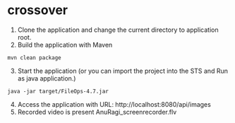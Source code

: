 # crossover

1. Clone the application and change the current directory to application root.
2. Build the application with Maven 

```shell
mvn clean package
```
3. Start the application (or you can import the project into the STS and Run as java application.)

```shell
java -jar target/FileOps-4.7.jar

```
4. Access the application with URL: http://localhost:8080/api/images
5. Recorded video is present AnuRagi_screenrecorder.flv
